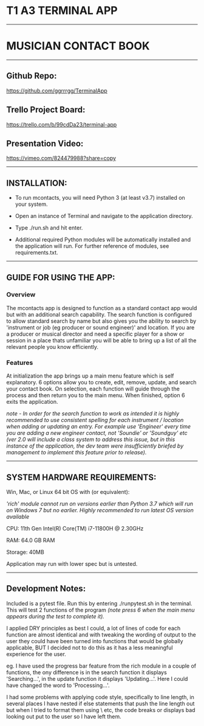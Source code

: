 #   T1 A3 TERMINAL APP
---
# MUSICIAN CONTACT BOOK
---
## Github Repo:

https://github.com/ggrrrgg/TerminalApp

## Trello Project Board:

https://trello.com/b/99cdDa23/terminal-app

## Presentation Video:

https://vimeo.com/824479988?share=copy

---
## INSTALLATION:

- To run mcontacts, you will need Python 3 (at least v3.7) installed on your system. 

- Open an instance of Terminal and navigate to the application directory.

- Type ./run.sh and hit enter.

- Additional required Python modules will be automatically installed and the application will run. For further reference of modules, see requirements.txt.

___

## GUIDE FOR USING THE APP:

### Overview
The mcontacts app is designed to function as a standard contact app would but with an additional search capability. The search function is configured to allow standard search by name but also gives you the ability to search by 'instrument or job (eg producer or sound engineer)' and location. If you are a producer or musical director and need a specific player for a show or session in a place thats unfamiliar you will be able to bring up a list of all the relevant people you know efficiently.

### Features
At initialization the app brings up a main menu feature which is self explanatory. 6 options allow you to create, edit, remove, update, and search your contact book. On selection, each function will guide through the process and then return you to the main menu. When finished, option 6 exits the application.

<i>note - In order for the search function to work as intended it is highly recommended to use consistent spelling for each instrument / location when adding or updating an entry. For example use 'Engineer' every time you are adding a new engineer contact, not 'Soundie' or 'Soundguy' etc (ver 2.0 will include a class system to address this issue, but in this instance of the application, the dev team were insufficiently briefed by management to implement this feature prior to release).</i>

---
## SYSTEM HARDWARE REQUIREMENTS:

Win, Mac, or Linux 64 bit OS with (or equivalent):

<i> 'rich' module cannot run on versions earlier than Python 3.7 which will run on Windows 7 but no earlier. Highly recommended to run latest OS version available </i>

CPU: 11th Gen Intel(R) Core(TM) i7-11800H @ 2.30GHz 

RAM: 64.0 GB RAM

Storage: 40MB

Application may run with lower spec but is untested.

---
## Development Notes:
Included is a pytest file. Run this by entering ./runpytest.sh in the terminal. This will test 2 functions of the program <i>(note press 6 when the main menu appears during the test to complete it).</i>

I applied DRY principles as best I could, a lot of lines of code for each function are almost identical and with tweaking the wording of output to the user they could have been turned into functions that would be globally applicable, BUT I decided not to do this as it has a less meaningful experience for the user.

eg.
I have used the progress bar feature from the rich module in a couple of functions, the ony difference is in the search function it displays 'Searching...', in the update function it displays 'Updating...'. Here I could have changed the word to 'Processing...'.

I had some problems with applying code style, specifically to line length, in several places I have nested if else statements that push the line length out but when I tried to format them using \ etc, the code breaks or displays bad looking out put to the user so I have left them.







